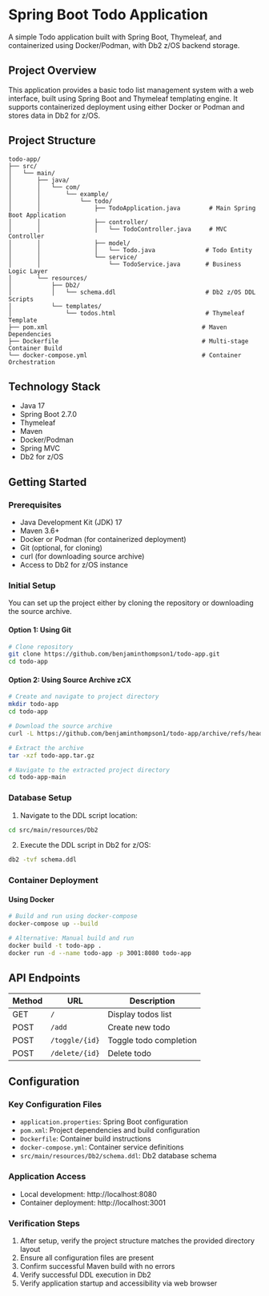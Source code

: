 # Spring Boot Todo Application

A simple Todo application built with Spring Boot, Thymeleaf, and containerized using Docker/Podman, with Db2 z/OS backend storage.

## Project Overview

This application provides a basic todo list management system with a web interface, built using Spring Boot and Thymeleaf templating engine. It supports containerized deployment using either Docker or Podman and stores data in Db2 for z/OS.

## Project Structure
```
todo-app/
├── src/
│   └── main/
│       ├── java/
│       │   └── com/
│       │       └── example/
│       │           └── todo/
│       │               ├── TodoApplication.java        # Main Spring Boot Application
│       │               ├── controller/
│       │               │   └── TodoController.java     # MVC Controller
│       │               ├── model/
│       │               │   └── Todo.java              # Todo Entity
│       │               └── service/
│       │                   └── TodoService.java       # Business Logic Layer
│       └── resources/
│           ├── Db2/
│           │   └── schema.ddl                         # Db2 z/OS DDL Scripts
│           └── templates/
│               └── todos.html                         # Thymeleaf Template
├── pom.xml                                           # Maven Dependencies
├── Dockerfile                                        # Multi-stage Container Build
└── docker-compose.yml                                # Container Orchestration
```

## Technology Stack
- Java 17
- Spring Boot 2.7.0
- Thymeleaf
- Maven
- Docker/Podman
- Spring MVC
- Db2 for z/OS

## Getting Started

### Prerequisites
- Java Development Kit (JDK) 17
- Maven 3.6+
- Docker or Podman (for containerized deployment)
- Git (optional, for cloning)
- curl (for downloading source archive)
- Access to Db2 for z/OS instance

### Initial Setup

You can set up the project either by cloning the repository or downloading the source archive.

#### Option 1: Using Git
```bash
# Clone repository
git clone https://github.com/benjaminthompson1/todo-app.git
cd todo-app
```

#### Option 2: Using Source Archive zCX
```bash
# Create and navigate to project directory
mkdir todo-app
cd todo-app

# Download the source archive
curl -L https://github.com/benjaminthompson1/todo-app/archive/refs/heads/main.tar.gz -o todo-app.tar.gz

# Extract the archive
tar -xzf todo-app.tar.gz

# Navigate to the extracted project directory
cd todo-app-main
```

### Database Setup

1. Navigate to the DDL script location:
```bash
cd src/main/resources/Db2
```

2. Execute the DDL script in Db2 for z/OS:
```bash
db2 -tvf schema.ddl
```

### Container Deployment

#### Using Docker
```bash
# Build and run using docker-compose
docker-compose up --build

# Alternative: Manual build and run
docker build -t todo-app .
docker run -d --name todo-app -p 3001:8080 todo-app
```

## API Endpoints

| Method | URL | Description |
|--------|-----|-------------|
| GET | `/` | Display todos list |
| POST | `/add` | Create new todo |
| POST | `/toggle/{id}` | Toggle todo completion |
| POST | `/delete/{id}` | Delete todo |

## Configuration

### Key Configuration Files
- `application.properties`: Spring Boot configuration
- `pom.xml`: Project dependencies and build configuration
- `Dockerfile`: Container build instructions
- `docker-compose.yml`: Container service definitions
- `src/main/resources/Db2/schema.ddl`: Db2 database schema

### Application Access
- Local development: http://localhost:8080
- Container deployment: http://localhost:3001

### Verification Steps
1. After setup, verify the project structure matches the provided directory layout
2. Ensure all configuration files are present
3. Confirm successful Maven build with no errors
4. Verify successful DDL execution in Db2
5. Verify application startup and accessibility via web browser